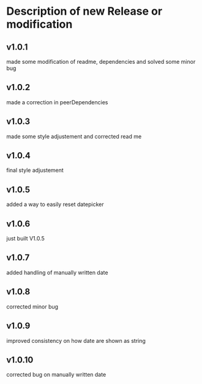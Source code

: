 # Description of new Release or modification

## v1.0.1

made some modification of readme, dependencies and solved some minor bug

## v1.0.2

made a correction in peerDependencies

## v1.0.3

made some style adjustement and corrected read me

## v1.0.4

final style adjustement

## v1.0.5

added a way to easily reset datepicker

## v1.0.6

just built V1.0.5

## v1.0.7

added handling of manually written date

## v1.0.8

corrected minor bug

## v1.0.9

improved consistency on how date are shown as string

## v1.0.10

corrected bug on manually written date
